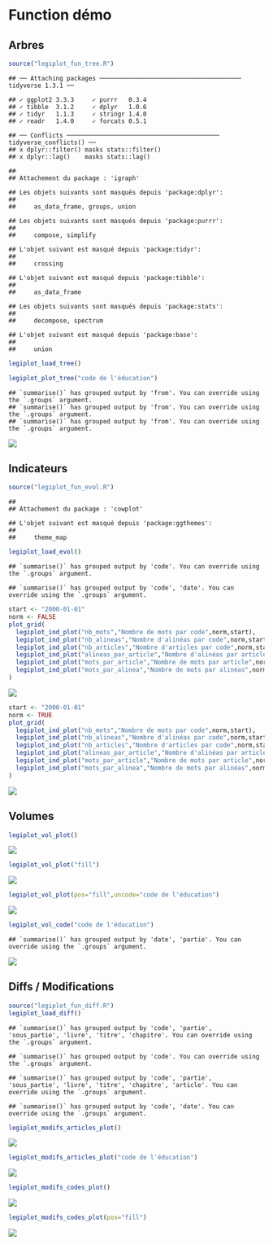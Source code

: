 Function démo
================

## Arbres

``` r
source("legiplot_fun_tree.R")
```

    ## ── Attaching packages ─────────────────────────────────────── tidyverse 1.3.1 ──

    ## ✓ ggplot2 3.3.3     ✓ purrr   0.3.4
    ## ✓ tibble  3.1.2     ✓ dplyr   1.0.6
    ## ✓ tidyr   1.1.3     ✓ stringr 1.4.0
    ## ✓ readr   1.4.0     ✓ forcats 0.5.1

    ## ── Conflicts ────────────────────────────────────────── tidyverse_conflicts() ──
    ## x dplyr::filter() masks stats::filter()
    ## x dplyr::lag()    masks stats::lag()

    ## 
    ## Attachement du package : 'igraph'

    ## Les objets suivants sont masqués depuis 'package:dplyr':
    ## 
    ##     as_data_frame, groups, union

    ## Les objets suivants sont masqués depuis 'package:purrr':
    ## 
    ##     compose, simplify

    ## L'objet suivant est masqué depuis 'package:tidyr':
    ## 
    ##     crossing

    ## L'objet suivant est masqué depuis 'package:tibble':
    ## 
    ##     as_data_frame

    ## Les objets suivants sont masqués depuis 'package:stats':
    ## 
    ##     decompose, spectrum

    ## L'objet suivant est masqué depuis 'package:base':
    ## 
    ##     union

``` r
legiplot_load_tree()
```

``` r
legiplot_plot_tree("code de l'éducation")
```

    ## `summarise()` has grouped output by 'from'. You can override using the `.groups` argument.
    ## `summarise()` has grouped output by 'from'. You can override using the `.groups` argument.
    ## `summarise()` has grouped output by 'from'. You can override using the `.groups` argument.

![](legiplot_fun_demo_files/figure-gfm/tree.plot-1.png)<!-- -->

## Indicateurs

``` r
source("legiplot_fun_evol.R")
```

    ## 
    ## Attachement du package : 'cowplot'

    ## L'objet suivant est masqué depuis 'package:ggthemes':
    ## 
    ##     theme_map

``` r
legiplot_load_evol()
```

    ## `summarise()` has grouped output by 'code'. You can override using the `.groups` argument.

    ## `summarise()` has grouped output by 'code', 'date'. You can override using the `.groups` argument.

``` r
start <- "2000-01-01"
norm <- FALSE
plot_grid(
  legiplot_ind_plot("nb_mots","Nombre de mots par code",norm,start),
  legiplot_ind_plot("nb_alineas","Nombre d'alinéas par code",norm,start),
  legiplot_ind_plot("nb_articles","Nombre d'articles par code",norm,start),
  legiplot_ind_plot("alineas_par_article","Nombre d'alinéas par article",norm,start),
  legiplot_ind_plot("mots_par_article","Nombre de mots par article",norm,start),
  legiplot_ind_plot("mots_par_alinea","Nombre de mots par alinéas",norm,start)
)
```

![](legiplot_fun_demo_files/figure-gfm/ind.plot.1-1.png)<!-- -->

``` r
start <- "2000-01-01"
norm <- TRUE
plot_grid(
  legiplot_ind_plot("nb_mots","Nombre de mots par code",norm,start),
  legiplot_ind_plot("nb_alineas","Nombre d'alinéas par code",norm,start),
  legiplot_ind_plot("nb_articles","Nombre d'articles par code",norm,start),
  legiplot_ind_plot("alineas_par_article","Nombre d'alinéas par article",norm,start),
  legiplot_ind_plot("mots_par_article","Nombre de mots par article",norm,start),
  legiplot_ind_plot("mots_par_alinea","Nombre de mots par alinéas",norm,start)
)
```

![](legiplot_fun_demo_files/figure-gfm/ind.plot.2-1.png)<!-- -->

## Volumes

``` r
legiplot_vol_plot()
```

![](legiplot_fun_demo_files/figure-gfm/vol.plot.1-1.png)<!-- -->

``` r
legiplot_vol_plot("fill")
```

![](legiplot_fun_demo_files/figure-gfm/vol.plot.2-1.png)<!-- -->

``` r
legiplot_vol_plot(pos="fill",uncode="code de l'éducation")
```

![](legiplot_fun_demo_files/figure-gfm/vol.plot.3-1.png)<!-- -->

``` r
legiplot_vol_code("code de l'éducation")
```

    ## `summarise()` has grouped output by 'date', 'partie'. You can override using the `.groups` argument.

![](legiplot_fun_demo_files/figure-gfm/vol.plot.4-1.png)<!-- -->

## Diffs / Modifications

``` r
source("legiplot_fun_diff.R")
legiplot_load_diff()
```

    ## `summarise()` has grouped output by 'code', 'partie', 'sous_partie', 'livre', 'titre', 'chapitre'. You can override using the `.groups` argument.

    ## `summarise()` has grouped output by 'code'. You can override using the `.groups` argument.

    ## `summarise()` has grouped output by 'code', 'partie', 'sous_partie', 'livre', 'titre', 'chapitre', 'article'. You can override using the `.groups` argument.

    ## `summarise()` has grouped output by 'code', 'date'. You can override using the `.groups` argument.

``` r
legiplot_modifs_articles_plot()
```

![](legiplot_fun_demo_files/figure-gfm/diff.plot.1-1.png)<!-- -->

``` r
legiplot_modifs_articles_plot("code de l'éducation")
```

![](legiplot_fun_demo_files/figure-gfm/diff.plot.2-1.png)<!-- -->

``` r
legiplot_modifs_codes_plot()
```

![](legiplot_fun_demo_files/figure-gfm/diff.plot.3-1.png)<!-- -->

``` r
legiplot_modifs_codes_plot(pos="fill")
```

![](legiplot_fun_demo_files/figure-gfm/diff.plot.4-1.png)<!-- -->
